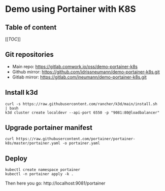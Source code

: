 # Demo using Portainer with K8S

## Table of content

[[_TOC_]]

## Git repositories

* Main repo: https://gitlab.comwork.io/oss/demo-portainer-k8s
* Github mirror: https://github.com/idrissneumann/demo-portainer-k8s.git
* Gitlab mirror: https://gitlab.com/ineumann/demo-portainer-k8s.git

## Install k3d

```shell
curl -s https://raw.githubusercontent.com/rancher/k3d/main/install.sh | bash
k3d cluster create localdevr --api-port 6550 -p "9081:80@loadbalancer"
```

## Upgrade portainer manifest

```shell
curl https://raw.githubusercontent.com/portainer/portainer-k8s/master/portainer.yaml -o portainer.yaml
```

## Deploy

```shell
kubectl create namespace portainer
kubectl -n portainer apply -k .
```

Then here you go: http://localhost:9081/portainer
